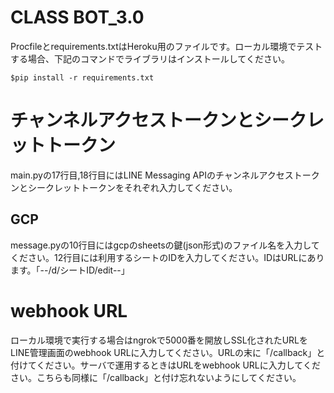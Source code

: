 # CLASS BOT_3.0

Procfileとrequirements.txtはHeroku用のファイルです。ローカル環境でテストする場合、下記のコマンドでライブラリはインストールしてください。

    $pip install -r requirements.txt
    
# チャンネルアクセストークンとシークレットトークン

main.pyの17行目,18行目にはLINE Messaging APIのチャンネルアクセストークンとシークレットトークンをそれぞれ入力してください。

## GCP

message.pyの10行目にはgcpのsheetsの鍵(json形式)のファイル名を入力してください。12行目には利用するシートのIDを入力してください。IDはURLにあります。「--/d/シートID/edit--」

# webhook URL

ローカル環境で実行する場合はngrokで5000番を開放しSSL化されたURLをLINE管理画面のwebhook URLに入力してください。URLの末に「/callback」と付けてください。サーバで運用するときはURLをwebhook URLに入力してください。こちらも同様に「/callback」と付け忘れないようにしてください。
